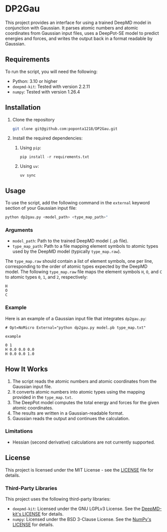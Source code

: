 # DP2Gau

This project provides an interface for using a trained DeepMD model in conjunction with Gaussian. It parses atomic numbers and atomic coordinates from Gaussian input files, uses a DeepPot-SE model to predict energies and forces, and writes the output back in a format readable by Gaussian.

## Requirements

To run the script, you will need the following:

- Python: 3.10 or higher
- `deepmd-kit`: Tested with version 2.2.11
- `numpy`: Tested with version 1.26.4

## Installation

1. Clone the repository

    ```bash
    git clone git@github.com:poponta1218/DP2Gau.git
    ```

2. Install the required dependencies:
    1. Using `pip`:

        ```bash:pip
        pip install -r requirements.txt
        ```

    2. Using `uv`:

        ```bash:uv
        uv sync
        ```

## Usage

To use the script, add the following command in the `external` keyword section of your Gaussian input file:

```bash
python dp2gau.py <model_path> <type_map_path>"
```

### Arguments

- `model_path`: Path to the trained DeepMD model (`.pb` file).
- `type_map_path`: Path to a file mapping element symbols to atomic types used by the DeepMD model (typically `type_map.raw`).

The `type_map.raw` should contain a list of element symbols, one per line, corresponding to the order of atomic types expected by the DeepMD model.
The following `type_map.raw` file maps the element symbols `H`, `O`, and `C` to atomic types `0`, `1`, and `2`, respectively:

```txt:type_map.raw
H
O
C

```



### Example

Here is an example of a Gaussian input file that integrates `dp2gau.py`:

```gaussian:example.gjf
# Opt=NoMicro External="python dp2gau.py model.pb type_map.txt"

example

0 1
H 0.0 0.0 0.0
H 0.0 0.0 1.0

```

## How It Works

1. The script reads the atomic numbers and atomic coordinates from the Gaussian input file.
2. It converts atomic numbers into atomic types using the mapping provided in the `type_map.txt`.
3. The DeepPot model computes the total energy and forces for the given atomic coordinates.
4. The results are written in a Gaussian-readable format.
5. Gaussian reads the output and continues the calculation.

### Limitations

- Hessian (second derivative) calculations are not currently supported.

## License

This project is licensed under the MIT License - see the [LICENSE](LICENSE.md) file for details.

### Third-Party Libraries

This project uses the following third-party libraries:

- `deepmd-kit`: Licensed under the GNU LGPLv3 License. See the [DeepMD-kit's LICENSE](https://github.com/deepmodeling/deepmd-kit/blob/master/LICENSE) for details.
- `numpy`: Licensed under the BSD 3-Clause License. See the [NumPy's LICENSE](https://github.com/numpy/numpy/blob/main/LICENSE.txt) for details.
